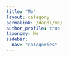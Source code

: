 ```yaml
---
title: "Me"
layout: category
permalink: /dandi/me/
author_profile: true
taxonomy: Me
sidebar:
  nav: "categories"
---
```

